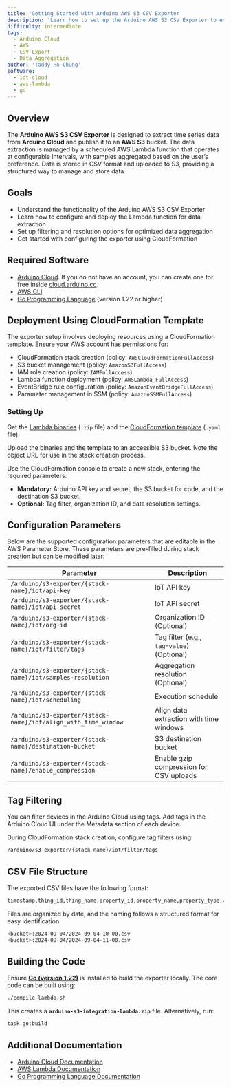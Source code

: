 ```yaml
---
title: 'Getting Started with Arduino AWS S3 CSV Exporter'
description: 'Learn how to set up the Arduino AWS S3 CSV Exporter to extract and store time series data from the Arduino Cloud into an AWS S3 bucket.'
difficulty: intermediate
tags:
  - Arduino Cloud
  - AWS
  - CSV Export
  - Data Aggregation  
author: 'Taddy Ho Chung'
software:
  - iot-cloud
  - aws-lambda
  - go
---
```


## Overview

The **Arduino AWS S3 CSV Exporter** is designed to extract time series data from **Arduino Cloud** and publish it to an **AWS S3** bucket. The data extraction is managed by a scheduled AWS Lambda function that operates at configurable intervals, with samples aggregated based on the user’s preference. Data is stored in CSV format and uploaded to S3, providing a structured way to manage and store data.

## Goals

* Understand the functionality of the Arduino AWS S3 CSV Exporter
* Learn how to configure and deploy the Lambda function for data extraction
* Set up filtering and resolution options for optimized data aggregation
* Get started with configuring the exporter using CloudFormation

## Required Software

* [Arduino Cloud](https://cloud.arduino.cc/). If you do not have an account, you can create one for free inside [cloud.arduino.cc](https://cloud.arduino.cc/home/?get-started=true).
* [AWS CLI](https://aws.amazon.com/cli/)
* [Go Programming Language](https://go.dev/) (version 1.22 or higher)

## Deployment Using CloudFormation Template

The exporter setup involves deploying resources using a CloudFormation template. Ensure your AWS account has permissions for:

* CloudFormation stack creation (policy: `AWSCloudFormationFullAccess`)
* S3 bucket management (policy: `AmazonS3FullAccess`)
* IAM role creation (policy: `IAMFullAccess`)
* Lambda function deployment (policy: `AWSLambda_FullAccess`)
* EventBridge rule configuration (policy: `AmazonEventBridgeFullAccess`)
* Parameter management in SSM (policy: `AmazonSSMFullAccess`)

### Setting Up

Get the [Lambda binaries](https://github.com/arduino/aws-s3-integration/releases) (`.zip` file) and the [CloudFormation template](https://github.com/arduino/aws-s3-integration/releases) (`.yaml` file).

Upload the binaries and the template to an accessible S3 bucket. Note the object URL for use in the stack creation process.

Use the CloudFormation console to create a new stack, entering the required parameters:
  
- **Mandatory:** Arduino API key and secret, the S3 bucket for code, and the destination S3 bucket.
- **Optional:** Tag filter, organization ID, and data resolution settings.

## Configuration Parameters

Below are the supported configuration parameters that are editable in the AWS Parameter Store. These parameters are pre-filled during stack creation but can be modified later:

| **Parameter**                                                  | **Description**                           |
|----------------------------------------------------------------|-------------------------------------------|
| `/arduino/s3-exporter/{stack-name}/iot/api-key`                | IoT API key                               |
| `/arduino/s3-exporter/{stack-name}/iot/api-secret`             | IoT API secret                            |
| `/arduino/s3-exporter/{stack-name}/iot/org-id`                 | Organization ID (Optional)                |
| `/arduino/s3-exporter/{stack-name}/iot/filter/tags`            | Tag filter (e.g., `tag=value`) (Optional) |
| `/arduino/s3-exporter/{stack-name}/iot/samples-resolution`     | Aggregation resolution (Optional)         |
| `/arduino/s3-exporter/{stack-name}/iot/scheduling`             | Execution schedule                        |
| `/arduino/s3-exporter/{stack-name}/iot/align_with_time_window` | Align data extraction with time windows   |
| `/arduino/s3-exporter/{stack-name}/destination-bucket`         | S3 destination bucket                     |
| `/arduino/s3-exporter/{stack-name}/enable_compression`         | Enable gzip compression for CSV uploads   |

## Tag Filtering

You can filter devices in the Arduino Cloud using tags. Add tags in the Arduino Cloud UI under the Metadata section of each device.

During CloudFormation stack creation, configure tag filters using:

```bash
/arduino/s3-exporter/{stack-name}/iot/filter/tags
```

## CSV File Structure

The exported CSV files have the following format:

```bash
timestamp,thing_id,thing_name,property_id,property_name,property_type,value,aggregation_statistic
```

Files are organized by date, and the naming follows a structured format for easy identification:

```bash
<bucket>:2024-09-04/2024-09-04-10-00.csv
<bucket>:2024-09-04/2024-09-04-11-00.csv
```

## Building the Code

Ensure [**Go (version 1.22)**](https://go.dev/) is installed to build the exporter locally. The core code can be built using:

```bash
./compile-lambda.sh
```

This creates a **`arduino-s3-integration-lambda.zip`** file. Alternatively, run:

```bash
task go:build
```

## Additional Documentation

* [Arduino Cloud Documentation](https://docs.arduino.cc/cloud/iot-cloud)
* [AWS Lambda Documentation](https://docs.aws.amazon.com/lambda/)
* [Go Programming Language Documentation](https://go.dev/doc/)
